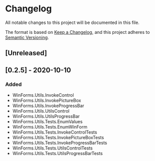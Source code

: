 # Changelog
All notable changes to this project will be documented in this file.

The format is based on [Keep a Changelog](https://keepachangelog.com/en/1.0.0/),
and this project adheres to [Semantic Versioning](https://semver.org/spec/v2.0.0.html).

## [Unreleased]

## [0.2.5] - 2020-10-10
### Added
- WinForms.Utils.InvokeControl
- WinForms.Utils.InvokePictureBox
- WinForms.Utils.InvokeProgressBar
- WinForms.Utils.UtilsControl
- WinForms.Utils.UtilsProgressBar
- WinForms.Utils.Tests.EnumValues
- WinForms.Utils.Tests.EnumWinForm
- WinForms.Utils.Tests.InvokeControlTests
- WinForms.Utils.Tests.InvokePictureBoxTests
- WinForms.Utils.Tests.InvokeProgressBarTests
- WinForms.Utils.Tests.UtilsControlTests
- WinForms.Utils.Tests.UtilsProgressBarTests
